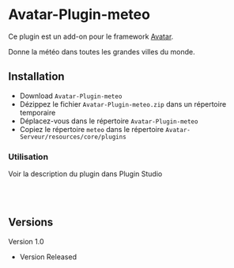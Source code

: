 # Avatar-Plugin-meteo

Ce plugin est un add-on pour le framework [Avatar](https://github.com/Spikharpax/Avatar-Serveur-3.0).

Donne la météo dans toutes les grandes villes du monde.

## Installation

- Download `Avatar-Plugin-meteo`
- Dézippez le fichier `Avatar-Plugin-meteo.zip` dans un répertoire temporaire
- Déplacez-vous dans le répertoire `Avatar-Plugin-meteo`
- Copiez le répertoire `meteo` dans le répertoire `Avatar-Serveur/resources/core/plugins`


### Utilisation

Voir la description du plugin dans Plugin Studio

<BR><BR>
 
## Versions
Version 1.0 
- Version Released